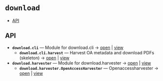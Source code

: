 # `download`

<!-- START doctoc generated TOC please keep comment here to allow auto update -->
<!-- DON'T EDIT THIS SECTION, INSTEAD RE-RUN doctoc TO UPDATE -->

- [API](#api)

<!-- END doctoc generated TOC please keep comment here to allow auto update -->

## API
- **`download.cli`** — Module for download.cli → [open](vscode://file//home/paul/KGForge/src/download/cli.py:1:1) | [view](cli.py#L1)
  - **`download.cli.harvest`** — Harvest OA metadata and download PDFs (skeleton) → [open](vscode://file//home/paul/KGForge/src/download/cli.py:10:1) | [view](cli.py#L10-L13)
- **`download.harvester`** — Module for download.harvester → [open](vscode://file//home/paul/KGForge/src/download/harvester.py:1:1) | [view](harvester.py#L1)
  - **`download.harvester.OpenAccessHarvester`** — Openaccessharvester → [open](vscode://file//home/paul/KGForge/src/download/harvester.py:14:1) | [view](harvester.py#L14-L149)
